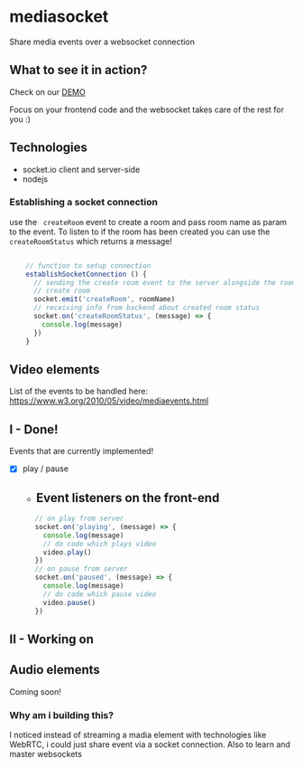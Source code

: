 # mediasocket
Share media events over a websocket connection

## What to see it in action?
Check on our [DEMO](https://mediasocket.vercel.app/)

Focus on your frontend code and the websocket takes care of the rest for you :)

## Technologies
 - socket.io client and server-side
 - nodejs

### Establishing a socket connection
use the <code> createRoom</code> event to create a room and pass room name as param to the event. To listen to if the room has been created you can use the
<code> createRoomStatus</code> which returns a message!
```javascript

    // function to setup connection
    establishSocketConnection () {
      // sending the create room event to the server alongside the room name to be created
      // create room
      socket.emit('createRoom', roomName)
      // receiving info from backend about created room status
      socket.on('createRoomStatus', (message) => {
        console.log(message)
      })
    }
```

## Video elements
List of the events to be handled here: https://www.w3.org/2010/05/video/mediaevents.html

## I - Done!
Events that are currently implemented!
- [x] play / pause
    - ## Event listeners on the front-end
     ```javascript
        // on play from server
        socket.on('playing', (message) => {
          console.log(message)
          // do code which plays video
          video.play()
        })
        // on pause from server
        socket.on('paused', (message) => {
          console.log(message)
          // do code which pause video
          video.pause()
        })
     ```

## II - Working on


## Audio elements
Coming soon!

### Why am i building this?
I noticed instead of streaming a madia element with technologies like WebRTC, i could just share event via a socket connection. Also to learn and master websockets
